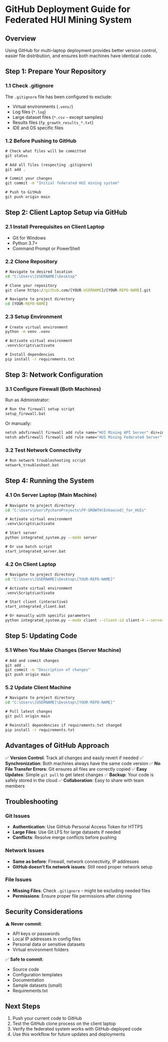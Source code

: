 # GitHub Deployment Guide for Federated HUI Mining System

## Overview
Using GitHub for multi-laptop deployment provides better version control, easier file distribution, and ensures both machines have identical code.

## Step 1: Prepare Your Repository

### 1.1 Check .gitignore
The `.gitignore` file has been configured to exclude:
- Virtual environments (`.venv/`)
- Log files (`*.log`)
- Large dataset files (`*.csv` - except samples)
- Results files (`fp_growth_results_*.txt`)
- IDE and OS specific files

### 1.2 Before Pushing to GitHub
```cmd
# Check what files will be committed
git status

# Add all files (respecting .gitignore)
git add .

# Commit your changes
git commit -m "Initial federated HUI mining system"

# Push to GitHub
git push origin main
```

## Step 2: Client Laptop Setup via GitHub

### 2.1 Install Prerequisites on Client Laptop
- Git for Windows
- Python 3.7+
- Command Prompt or PowerShell

### 2.2 Clone Repository
```cmd
# Navigate to desired location
cd "C:\Users\[USERNAME]\Desktop"

# Clone your repository
git clone https://github.com/[YOUR-USERNAME]/[YOUR-REPO-NAME].git

# Navigate to project directory
cd [YOUR-REPO-NAME]
```

### 2.3 Setup Environment
```cmd
# Create virtual environment
python -m venv .venv

# Activate virtual environment
.venv\Scripts\activate

# Install dependencies
pip install -r requirements.txt
```

## Step 3: Network Configuration

### 3.1 Configure Firewall (Both Machines)
Run as Administrator:
```cmd
# Run the firewall setup script
setup_firewall.bat
```

Or manually:
```cmd
netsh advfirewall firewall add rule name="HUI Mining API Server" dir=in action=allow protocol=TCP localport=5000
netsh advfirewall firewall add rule name="HUI Mining Federated Server" dir=in action=allow protocol=TCP localport=50051
```

### 3.2 Test Network Connectivity
```cmd
# Run network troubleshooting script
network_troubleshoot.bat
```

## Step 4: Running the System

### 4.1 On Server Laptop (Main Machine)
```cmd
# Navigate to project directory
cd "C:\Users\User\PycharmProjects\FP-GROWTH(Enhanced)_for_HUIs"

# Activate virtual environment
.venv\Scripts\activate

# Start server
python integrated_system.py --mode server

# Or use batch script
start_integrated_server.bat
```

### 4.2 On Client Laptop
```cmd
# Navigate to project directory
cd "C:\Users\[USERNAME]\Desktop\[YOUR-REPO-NAME]"

# Activate virtual environment
.venv\Scripts\activate

# Start client (interactive)
start_integrated_client.bat

# Or manually with specific parameters
python integrated_system.py --mode client --client-id client-4 --server-address [SERVER-IP] --federated-port 50051
```

## Step 5: Updating Code

### 5.1 When You Make Changes (Server Machine)
```cmd
# Add and commit changes
git add .
git commit -m "Description of changes"
git push origin main
```

### 5.2 Update Client Machine
```cmd
# Navigate to project directory
cd "C:\Users\[USERNAME]\Desktop\[YOUR-REPO-NAME]"

# Pull latest changes
git pull origin main

# Reinstall dependencies if requirements.txt changed
pip install -r requirements.txt
```

## Advantages of GitHub Approach

✅ **Version Control**: Track all changes and easily revert if needed
✅ **Synchronization**: Both machines always have the same code version
✅ **No File Transfer Errors**: Git ensures all files are correctly copied
✅ **Easy Updates**: Simple `git pull` to get latest changes
✅ **Backup**: Your code is safely stored in the cloud
✅ **Collaboration**: Easy to share with team members

## Troubleshooting

### Git Issues
- **Authentication**: Use GitHub Personal Access Token for HTTPS
- **Large Files**: Use Git LFS for large datasets if needed
- **Conflicts**: Resolve merge conflicts before pushing

### Network Issues
- **Same as before**: Firewall, network connectivity, IP addresses
- **GitHub doesn't fix network issues**: Still need proper network setup

### File Issues
- **Missing Files**: Check `.gitignore` - might be excluding needed files
- **Permissions**: Ensure proper file permissions after cloning

## Security Considerations

⚠️ **Never commit**:
- API keys or passwords
- Local IP addresses in config files
- Personal data or sensitive datasets
- Virtual environment folders

✅ **Safe to commit**:
- Source code
- Configuration templates
- Documentation
- Sample datasets (small)
- Requirements.txt

## Next Steps

1. Push your current code to GitHub
2. Test the GitHub clone process on the client laptop
3. Verify the federated system works with GitHub-deployed code
4. Use this workflow for future updates and deployments
